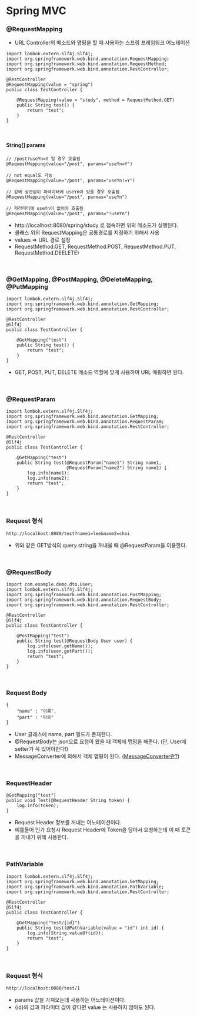 # Spring MVC

### @RequestMapping

* URL Controller의 메소드와 맵핑을 할 때 사용하는 스프링 프레임워크 어노테이션

```
import lombok.extern.slf4j.Slf4j;
import org.springframework.web.bind.annotation.RequestMapping;
import org.springframework.web.bind.annotation.RequestMethod;
import org.springframework.web.bind.annotation.RestController;

@RestController
@RequestMapping(value = "spring")
public class TestController {

    @RequestMapping(value = "study", method = RequestMethod.GET)
    public String test() {
        return "test";
    }
}
```
<br>

#### String[] params
```
// /post?useYn=Y 일 경우 호출됨
@RequestMapping(value="/post", params="useYn=Y")

// not equal도 가능
@RequestMapping(value="/post", params="useYn!=Y")

// 값에 상관없이 파라미터에 useYn이 있을 경우 호출됨
@RequestMapping(value="/post", parmas="useYn")

// 파라미터에 useYn이 없어야 호출됨
@RequestMapping(value="/post", params="!useYn")
```


* http://localhost:8080/spring/study 로 접속하면 위의 메소드가 실행된다.
* 클래스 위의 RequestMapping은 공통경로를 지정하기 위해서 사용
* values => URL 경로 설정
* RequestMethod.GET, RequestMethod.POST, RequestMethod.PUT, RequestMethod.DEELETE)

<br>

### @GetMapping, @PostMapping, @DeleteMapping, @PutMapping

```
import lombok.extern.slf4j.Slf4j;
import org.springframework.web.bind.annotation.GetMapping;
import org.springframework.web.bind.annotation.RestController;

@RestController
@Slf4j
public class TestController {

    @GetMapping("test")
    public String test() {
        return "test";
    }
}
```

* GET, POST, PUT, DELETE 메소드 역할에 맞게 사용하여 URL 매핑하면 된다.

<br>

### @RequestParam

````
import lombok.extern.slf4j.Slf4j;
import org.springframework.web.bind.annotation.GetMapping;
import org.springframework.web.bind.annotation.RequestParam;
import org.springframework.web.bind.annotation.RestController;

@RestController
@Slf4j
public class TestController {

    @GetMapping("test")
    public String test(@RequestParam("name1") String name1,
                       @RequestParam("name2") String name2) {
        log.info(name1);
        log.info(name2);
        return "test";
    }
}
````

<br>

### Request 형식
```
http://localhost:8080/test?name1=lee&name2=choi
```

* 위와 같은 GET방식의 query string을 꺼내올 때 @RequestParam을 이용한다.


<br>

### @RequestBody 

````
import com.example.demo.dto.User;
import lombok.extern.slf4j.Slf4j;
import org.springframework.web.bind.annotation.PostMapping;
import org.springframework.web.bind.annotation.RequestBody;
import org.springframework.web.bind.annotation.RestController;

@RestController
@Slf4j
public class TestController {

    @PostMapping("test")
    public String test(@RequestBody User user) {
        log.info(user.getName());
        log.info(user.getPart());
        return "test";
    }
}
````

<br>

### Request Body
```
{
    "name" : "이름",
    "part" : "파트"
}
```

* User 클래스에 name, part 필드가 존재한다.
* @RequestBody는 json으로 요청이 왔을 때 객체에 맵핑을 해준다. (단, User에 setter가 꼭 있어야한다!)
* MessageConverter에 의해서 객체 맵핑이 된다. ([MessageConverter란?]())

<br>

### RequestHeader 

```
@GetMapping("test")
public void Test(@RequestHeader String token) {
    log.info(token);
}
```

* Request Header 정보를 꺼내는 어노테이션이다.
* 예를들어 인가 요청시 Request Header에 Token을 담아서 요청하는데 이 때 토큰을 꺼내기 위해 사용한다.

<br>

### PathVariable 

```
import lombok.extern.slf4j.Slf4j;
import org.springframework.web.bind.annotation.GetMapping;
import org.springframework.web.bind.annotation.PathVariable;
import org.springframework.web.bind.annotation.RestController;

@RestController
@Slf4j
public class TestController {

    @GetMapping("test/{id}")
    public String test(@PathVariable(value = "id") int id) {
        log.info(String.valueOf(id));
        return "test";
    }
}
```

<br>

### Request 형식
```
http://localhost:8080/test/1
```

* params 값을 가져오는데 사용하는 어노테이션이다.
* {id}의 값과 파라미터 값이 같다면 value 는 사용하지 않아도 된다.
